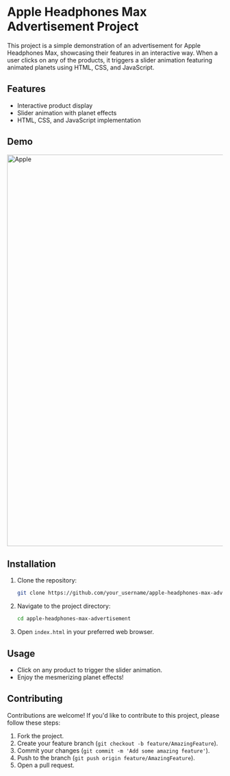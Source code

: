 # Apple Headphones Max Advertisement Project

This project is a simple demonstration of an advertisement for Apple Headphones Max, showcasing their features in an interactive way. When a user clicks on any of the products, it triggers a slider animation featuring animated planets using HTML, CSS, and JavaScript.

## Features

- Interactive product display
- Slider animation with planet effects
- HTML, CSS, and JavaScript implementation

## Demo

<img width="913" alt="Apple" src="https://github.com/Chakilamsrikanth/Apple-Headphone-Advt/assets/147283839/48a4ddbe-170d-45d2-bc74-caf7bf134c9b">


## Installation

1. Clone the repository:
    ```bash
    git clone https://github.com/your_username/apple-headphones-max-advertisement.git
    ```
2. Navigate to the project directory:
    ```bash
    cd apple-headphones-max-advertisement
    ```
3. Open `index.html` in your preferred web browser.

## Usage

- Click on any product to trigger the slider animation.
- Enjoy the mesmerizing planet effects!

## Contributing

Contributions are welcome! If you'd like to contribute to this project, please follow these steps:

1. Fork the project.
2. Create your feature branch (`git checkout -b feature/AmazingFeature`).
3. Commit your changes (`git commit -m 'Add some amazing feature'`).
4. Push to the branch (`git push origin feature/AmazingFeature`).
5. Open a pull request.

